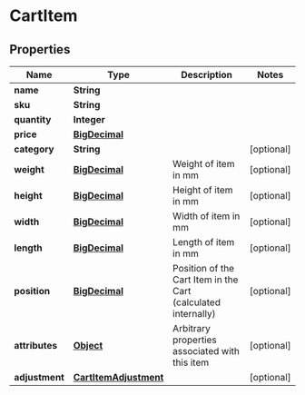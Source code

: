 
# CartItem

## Properties
Name | Type | Description | Notes
------------ | ------------- | ------------- | -------------
**name** | **String** |  | 
**sku** | **String** |  | 
**quantity** | **Integer** |  | 
**price** | [**BigDecimal**](BigDecimal.md) |  | 
**category** | **String** |  |  [optional]
**weight** | [**BigDecimal**](BigDecimal.md) | Weight of item in mm |  [optional]
**height** | [**BigDecimal**](BigDecimal.md) | Height of item in mm |  [optional]
**width** | [**BigDecimal**](BigDecimal.md) | Width of item in mm |  [optional]
**length** | [**BigDecimal**](BigDecimal.md) | Length of item in mm |  [optional]
**position** | [**BigDecimal**](BigDecimal.md) | Position of the Cart Item in the Cart (calculated internally) |  [optional]
**attributes** | [**Object**](.md) | Arbitrary properties associated with this item |  [optional]
**adjustment** | [**CartItemAdjustment**](CartItemAdjustment.md) |  |  [optional]



